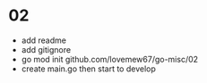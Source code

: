 # 02

- add readme
- add gitignore
- go mod init github.com/lovemew67/go-misc/02
- create main.go then start to develop